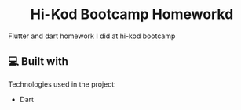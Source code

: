<h1 align="center" id="title">Hi-Kod Bootcamp Homeworkd</h1>

<p id="description">Flutter and dart homework I did at hi-kod bootcamp</p>

  
  
<h2>💻 Built with</h2>

Technologies used in the project:

*   Dart
